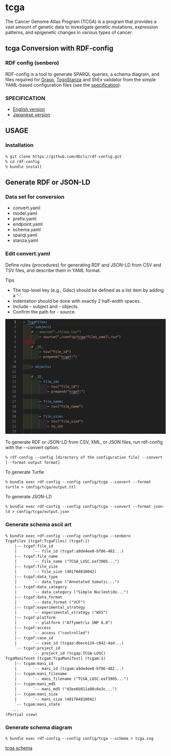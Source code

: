 # tcga

The Cancer Genome Atlas Program (TCGA) is a program that provides a vast amount of genetic data to investigate genetic mutations, expression patterns, and epigenetic changes in various types of cancer.

## tcga Conversion with RDF-config

### RDF config (senbero)

RDF-config is a tool to generate SPARQL queries, a schema diagram, and files required for [Grasp](https://github.com/dbcls/grasp), [TogoStanza](http://togostanza.org/) and ShEx validator from the simple YAML-based configuration files (see the [specification](./doc/spec.md)).

### SPECIFICATION

* [English version](./doc/spec.md)
* [Japanese version](./doc/spec_ja.md)

## USAGE

### Installation

```
% git clone https://github.com/dbcls/rdf-config.git
% cd rdf-config
% bundle install
```

## Generate RDF or JSON-LD

### Data set for conversion

- convert.yaml
- model.yaml
- prefix.yaml
- endpoint.yaml
- schema.yaml
- sparql.yaml
- stanza.yaml


### Edit convert.yaml

Define rules (procedures) for generating RDF and JSON-LD from CSV and TSV files, and describe them in YAML format.

Tips
- The top-level key (e.g., Gdsc) should be defined as a list item by adding a '-'.
- Indentation should be done with exactly 2 half-width spaces.
- Include - subject and - objects.
- Confirm the path for - source. 

![tcga convert.yaml](./doc/figure/convert.yaml.png)

To generate RDF or JSON-LD from CSV, XML, or JSON files, run rdf-config with the --convert option.

```
% rdf-config --config [directory of the configuration file] --convert [--format output format]
```

To generate Turtle
```
% bundle exec rdf-config --config config/tcga --convert --format turtle > config/tcga/output.ttl
```

To generate JSON-LD
```
% bundle exec rdf-config --config config/tcga --convert --format json-ld > config/tcga/output.json
```

### Generate schema ascii art

```
% bundle exec rdf-config --config config/tcga --senbero
TcgaFiles [tcgaf:TcgaFiles] (tcgaf:1)
    |-- tcgaf:file_id
    |       `-- file_id (tcgaf:a9de4ee0-bf86-482...)
    |-- tcgaf:file_name
    |       `-- file_name ("TCGA_LUSC.eaf3905...")
    |-- tcgaf:file_size
    |       `-- file_size (401704810042)
    |-- tcgaf:data_type
    |       `-- data_type ("Annotated Somatic...")
    |-- tcgaf:data_category
    |       `-- data_category ("Simple Nucleotide...")
    |-- tcgaf:data_format
    |       `-- data_format ("VCF")
    |-- tcgaf:experimental_strategy
    |       `-- experimental_strategy ("WXS")
    |-- tcgaf:platform
    |       `-- platform ("Affymetrix SNP 6.0")
    |-- tcgaf:access
    |       `-- access ("controlled")
    |-- tcgaf:case_id
    |       `-- case_id (tcgaa:dbece124-c042-4ad...)
    `-- tcgaf:project_id
            `-- project_id (tcgap:TCGA-LUSC)
TcgaManifeset [tcgam:TcgaManifest] (tcgam:1)
    |-- tcgam:mani_id
    |       `-- mani_id (tcgam:a9de4ee0-bf86-482...)
    |-- tcgam:mani_filename
    |       `-- mani_filename ("TCGA_LUSC.eaf3905...")
    |-- tcgam:mani_md5
    |       `-- mani_md5 ("d3ee6b811a08c6e3c...")
    |-- tcgam:mani_size
    |       `-- mani_size (401704810042)
    `-- tcgam:mani_state
   ...
(Partial view)

```

### Generate schema diagram

```
% bundle exec rdf-config --config config/tcga --schema > tcga.svg
```

[tcga schema](./doc/figure/tcga.svg)

